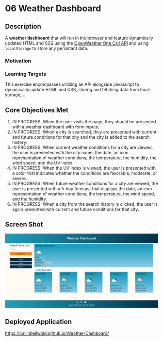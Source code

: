 # 06 Weather Dashboard

## Description

A **weather dashboard** that will run in the browser and feature dynamically updated HTML and CSS using the [OpenWeather One Call API](https://openweathermap.org/api/one-call-api) and using `localStorage` to store any persistant data.

### Motivation

### Learning Targets

This exercise encompasses utilizing an API alongside Javascript to dynamically update HTML and CSS, storing and fetching data from local storage,...

## Core Objectives Met

1. IN PROGRESS: When the user visits the page, they should be presented with a weather dashboard with form inputs.
2. IN PROGRESS: When a city is searched, they are presented with current and future conditions for that city and the city is added to the search history.
3. IN PROGRESS: When current weather conditions for a city are viewed, the user is presented with the city name, the date, an icon representation of weather conditions, the temperature, the humidity, the wind speed, and the UV index.
4. IN PROGRESS: When the UV index is viewed, the user is presented with a color that indicates whether the conditions are favorable, moderate, or severe.
5. IN PROGRESS: When future weather conditions for a city are viewed, the user is presented with a 5-day forecast that displays the date, an icon representation of weather conditions, the temperature, the wind speed, and the humidity.
6. IN PROGRESS: When a city from the search history is clicked, the user is again presented with current and future conditions for that city.

## Screen Shot

![My weather dashboard, including search field, display, and history.](./images/Weather-Dashboard-Screenshot01.png) 

## Deployed Application

https://cailinbellwold.github.io/Weather-Dashboard/
#
